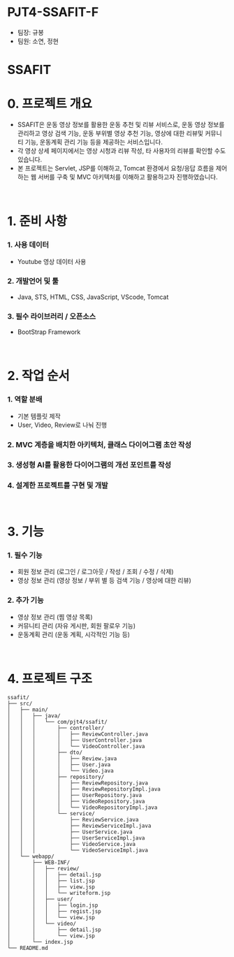 # PJT4-SSAFIT-F
- 팀장: 규봉
- 팀원: 소연, 정현

# SSAFIT

# 0. 프로젝트 개요
- SSAFIT은 운동 영상 정보를 활용한 운동 추천 및 리뷰 서비스로, 운동 영상 정보를 관리하고 영상 검색 기능, 운동 부위별 영상 추천 기능, 영상에 대한 리뷰및 커뮤니티 기능, 운동계획 관리 기능 등을 제공하는 서비스입니다.
- 각 영상 상세 페이지에서는 영상 시청과 리뷰 작성, 타 사용자의 리뷰를 확인할 수도 있습니다.
- 본 프로젝트는 Servlet, JSP를 이해하고, Tomcat 환경에서 요청/응답 흐름을 제어하는 웹 서버를 구축 및 MVC 아키텍처를 이해하고 활용하고자 진행하였습니다.

<br>

# 1. 준비 사항
### 1. 사용 데이터
- Youtube 영상 데이터 사용

### 2. 개발언어 및 툴
- Java, STS, HTML, CSS, JavaScript, VScode, Tomcat

### 3. 필수 라이브러리 / 오픈소스
- BootStrap Framework

<br>

# 2. 작업 순서
### 1. 역할 분배
- 기본 템플릿 제작
- User, Video, Review로 나눠 진행

### 2. MVC 계층을 배치한 아키텍처, 클래스 다이어그램 초안 작성

### 3. 생성형 AI를 활용한 다이어그램의 개선 포인트를 작성

### 4. 설계한 프로젝트를 구현 및 개발

<br>

# 3. 기능
### 1. 필수 기능
- 회원 정보 관리 (로그인 / 로그아웃 / 작성 / 조회 / 수정 / 삭제)
- 영상 정보 관리 (영상 정보 / 부위 별 등 검색 기능 / 영상에 대한 리뷰)

### 2. 추가 기능
- 영상 정보 관리 (찜 영상 목록)
- 커뮤니티 관리 (자유 게시판, 회원 팔로우 기능)
- 운동계획 관리 (운동 계획, 시각적인 기능 등)

<br>

# 4. 프로젝트 구조
```
ssafit/
├── src/
│   ├── main/
│   │   ├── java/
│   │   │   └── com/pjt4/ssafit/
│   │   │       ├── controller/
│   │   │       │   ├── ReviewController.java
│   │   │       │   ├── UserController.java
│   │   │       │   └── VideoController.java
│   │   │       ├── dto/
│   │   │       │   ├── Review.java
│   │   │       │   ├── User.java
│   │   │       │   └── Video.java
│   │   │       ├── repository/
│   │   │       │   ├── ReviewRepository.java
│   │   │       │   ├── ReviewRepositoryImpl.java
│   │   │       │   ├── UserRepository.java
│   │   │       │   ├── VideoRepository.java
│   │   │       │   └── VideoRepositoryImpl.java
│   │   │       └── service/
│   │   │           ├── ReviewService.java
│   │   │           ├── ReviewServiceImpl.java
│   │   │           ├── UserService.java
│   │   │           ├── UserServiceImpl.java
│   │   │           ├── VideoService.java
│   │   │           └── VideoServiceImpl.java
│   └── webapp/
│       ├── WEB-INF/
│       │   ├── review/
│       │   │   ├── detail.jsp
│       │   │   ├── list.jsp
│       │   │   ├── view.jsp
│       │   │   └── writeform.jsp
│       │   ├── user/
│       │   │   ├── login.jsp
│       │   │   ├── regist.jsp
│       │   │   └── view.jsp
│       │   └── video/
│       │       ├── detail.jsp
│       │       └── view.jsp
│       └── index.jsp
└── README.md

```

